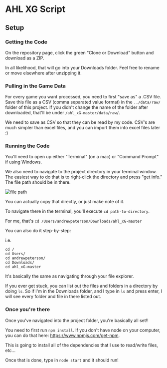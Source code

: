 # AHL XG Script

## Setup

### Getting the Code
On the repository page, click the green "Clone or Download" button and download as a ZIP.

In all likelihood, that will go into your Downloads folder. Feel free to rename or move elsewhere after unzipping it.

### Pulling in the Game Data
For every game you want processed, you need to first "save as" a .CSV file. Save this file as a CSV (comma separated value format) in the `../data/raw/` folder of this project. If you didn't change the name of the folder after downloaded, that'll be under `/ahl_xG-master/data/raw/`.

We need to save as CSV so that they can be read by my code. CSV's are much simpler than excel files, and you can import them into excel files later :) 

### Running the Code
You'll need to open up either "Terminal" (on a mac) or "Command Prompt" if using Windows.

We also need to navigate to the project directory in your terminal window. The easiest way to do that is to right-click the directory and press "get info." The file path should be in there.

![file path](https://github.com/andrew-pete/ahl_xG/tree/master/assets/filepath.png "File Path in Mac")

You can actually copy that directly, or just make note of it.

To navigate there in the terminal, you'll execute `cd path-to-directory`.

For me, that's `cd /Users/andrewpeterson/Downloads/ahl_xG-master`

You can also do it step-by-step:

i.e.
```
cd /
cd Users/
cd andrewpeterson/
cd Downloads/
cd ahl_xG-master
```

It's basically the same as navigating through your file explorer. 

If you ever get stuck, you can list out the files and folders in a directory by doing `ls`. So if I'm in the Downloads folder, and I type in `ls` and press enter, I will see every folder and file in there listed out.

### Once you're there
Once you've navigated into the project folder, you're basically all set!!

You need to first run `npm install`.
If you don't have node on your computer, you can do that here: https://www.npmjs.com/get-npm.

This is going to install all of the dependencies that I use to read/write files, etc...

Once that is done, type in `node start` and it should run!

